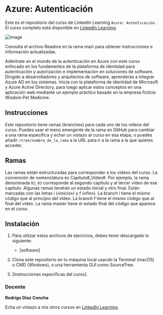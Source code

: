 # Azure: Autenticación

Este es el repositorio del curso de LinkedIn Learning `Azure: Autenticación`. El curso completo está disponible en [LinkedIn Learning][lil-course-url].

![image](https://github.com/LinkedInLearning/Azure-Autenticacion-2493368/assets/71371373/c0ed7827-199c-419b-8dff-3ccdf5a7ce56)

Consulta el archivo Readme en la rama main para obtener instrucciones e información actualizadas.

Adéntrate en el mundo de la autenticación en Azure con este curso enfocado en los fundamentos de la plataforma de identidad para autenticación y autorización e implementación en soluciones de software. Dirigido a desarrolladores y arquitectos de software, aprenderás a integrar Azure AD en tus sistemas. Inicia con la plataforma de identidad de Microsoft y Azure Active Directory, para luego aplicar estos conceptos en una aplicación web mediante un ejemplo práctico basado en la empresa ficticia Wisdom Pet Medicine.

## Instrucciones

Este repositorio tiene ramas (branches) para cada uno de los vídeos del curso. Puedes usar el menú emergente de la rama en GitHub para cambiar a una rama específica y echar un vistazo al curso en esa etapa, o puedes añadir `/tree/nombre_de_la_rama` a la URL para ir a la rama a la que quieres acceder.

## Ramas

Las ramas están estructuradas para corresponder a los vídeos del curso. La convención de nomenclatura es Capítulo#_Vídeo#. Por ejemplo, la rama denominada `02_03` corresponde al segundo capítulo y al tercer vídeo de ese capítulo. Algunas ramas tendrán un estado inicial y otro final. Están marcadas con las letras i («inicio») y f («fin»). La branch i tiene el mismo código que al principio del vídeo. La branch f tiene el mismo código que al final del vídeo. La rama master tiene el estado final del código que aparece en el curso.

## Instalación

1. Para utilizar estos archivos de ejercicios, debes tener descargado lo siguiente:
   - [software]

2. Clona este repositorio en tu máquina local usando la Terminal (macOS) o CMD (Windows), o una herramienta GUI como SourceTree.
3. [Instrucciones específicas del curso].

### Docente

**Rodrigo Díaz Concha**

Echa un vistazo a mis otros cursos en [LinkedIn Learning](https://www.linkedin.com/learning/instructors/rodrigo-diaz-concha).

[0]: # (Replace these placeholder URLs with actual course URLs)
[lil-course-url]: https://www.linkedin.com/learning/azure-autenticacion/autenticacion-en-azure
[lil-thumbnail-url]: https:

[1]: # (End of ES-Instruction ###############################################################################################)
